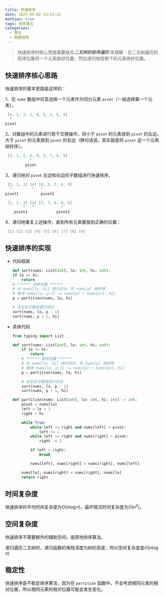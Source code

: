 ```yaml
---
title: 快速排序
date: 2025-05-02 14:53:32
mathjax: true
tags: 排序算法
categories: 
  - 算法
  - 数据结构
---
```

> 快速排序的核心思路需要结合***二叉树的前序遍历*** 来理解：在二叉树遍历的前序位置将一个元素排好位置，然后递归地将剩下的元素排好位置。

## 快速排序核心思路
快速排序的基本思路是这样的：

1、在 `nums` 数组中任意选择一个元素作为切分元素 `pivot`（一般选择第一个元素）。

``` cpp
 [4, 1, 7, 2, 8, 5, 3, 6, 9]
  ^
pivot
```
2、对数组中的元素进行若干交换操作，将小于 `pivot` 的元素放到 `pivot` 的左边，大于 `pivot` 的元素放到 `pivot` 的右边（换句话说，其实就是将 `pivot` 这一个元素排好序）。
``` cpp
 [3, 1, 2, 4, 8, 5, 7, 6, 9]
           ^
         pivot    
```
3、递归地对 `pivot` 左边和右边的子数组进行快速排序。

``` cpp
 [3, 1, 2] [4] [8, 5, 7, 6, 9]
  ^         ^   ^
pivot1          pivot2

 [1, 2, 3] [4] [5, 7, 6, 8, 9]
        ^   ^            ^
    pivot1             pivot2
```
4、递归地重复上述操作，直到所有元素都放到正确的位置：
``` cpp
 [1] [2] [3] [4] [5] [6] [7] [8] [9]
```
## 快速排序的实现
- 代码框架
    ``` python
    def sort(nums: List[int], lo: int, hi: int):
    if lo >= hi:
        return
    # ****** 前序位置 ******
    # 对 nums[lo..hi] 进行切分，将 nums[p] 排好序
    # 使得 nums[lo..p-1] <= nums[p] < nums[p+1..hi]
    p = partition(nums, lo, hi)

    # 去左右子数组进行切分
    sort(nums, lo, p - 1)
    sort(nums, p + 1, hi)
    ```
- 具体代码
    ``` python
    from typing import List

    def sort(nums: List[int], lo: int, hi: int):
        if lo >= hi:
            return
        # ****** 前序位置 ******
        # 对 nums[lo..hi] 进行切分，将 nums[p] 排好序
        # 使得 nums[lo..p-1] <= nums[p] < nums[p+1..hi]
        p = partition(nums, lo, hi)

        # 去左右子数组进行切分
        sort(nums, lo, p - 1)
        sort(nums, p + 1, hi)

    def partition(nums: List[int], lo: int, hi: int) -> int:
        pivot = nums[lo]
        left = lo + 1
        right = hi

        while True:
            while left <= right and nums[left] < pivot:
                left += 1
            while left <= right and nums[right] > pivot:
                right -= 1

            if left > right:
                break

            nums[left], nums[right] = nums[right], nums[left]

        nums[lo], nums[right] = nums[right], nums[lo]
        return right
    ```
## 时间复杂度
快速排序的平均时间复杂度为$O(n\log n)$，最坏情况时间复杂度为$O(n^2)$。
## 空间复杂度
快速排序不需要额外的辅助空间，是原地排序算法。

递归遍历二叉树时，递归函数的堆栈深度为树的高度，所以空间复杂度是$O(n\log n)$

## 稳定性
快速排序是不稳定排序算法，因为在 `partition` 函数中，不会考虑相同元素的相对位置，所以相同元素的相对位置可能会发生变化。